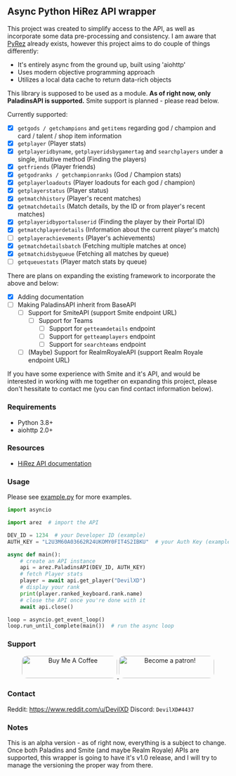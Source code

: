 ## Async Python HiRez API wrapper

This project was created to simplify access to the API, as well as incorporate some data
pre-processing and consistency. I am aware that [PyRez](https://github.com/luissilva1044894/Pyrez)
already exists, however this project aims to do couple of things differently:

- It's entirely async from the ground up, built using 'aiohttp'
- Uses modern objective programming approach
- Utilizes a local data cache to return data-rich objects

This library is supposed to be used as a module.
**As of right now, only PaladinsAPI is supported.** Smite support is planned - please read below.

Currently supported:

- [x] `getgods / getchampions` and `getitems` regarding god / champion
and card / talent / shop item information
- [x] `getplayer` (Player stats)
- [x] `getplayeridbyname`, `getplayeridsbygamertag` and `searchplayers` under a single,
intuitive method (Finding the players)
- [x] `getfriends` (Player friends)
- [x] `getgodranks / getchampionranks` (God / Champion stats)
- [x] `getplayerloadouts` (Player loadouts for each god / champion)
- [x] `getplayerstatus` (Player status)
- [x] `getmatchhistory` (Player's recent matches)
- [x] `getmatchdetails` (Match details, by the ID or from player's recent matches)
- [x] `getplayeridbyportaluserid` (Finding the player by their Portal ID)
- [x] `getmatchplayerdetails` (Information about the current player's match)
- [ ] `getplayerachievements` (Player's achievements)
- [x] `getmatchdetailsbatch` (Fetching multiple matches at once)
- [x] `getmatchidsbyqueue` (Fetching all matches by queue)
- [ ] `getqueuestats` (Player match stats by queue)

There are plans on expanding the existing framework to incorporate the above and below:

- [x] Adding documentation
- [ ] Making PaladinsAPI inherit from BaseAPI
    - [ ] Support for SmiteAPI (support Smite endpoint URL)
        - [ ] Support for Teams
            - [ ] Support for `getteamdetails` endpoint
            - [ ] Support for `getteamplayers` endpoint
            - [ ] Support for `searchteams` endpoint
    - [ ] \(Maybe) Support for RealmRoyaleAPI (support Realm Royale endpoint URL)

If you have some experience with Smite and it's API, and would be interested in working with me
together on expanding this project, please don't hessitate to contact me
(you can find contact information below).

### Requirements

- Python 3.8+
- aiohttp 2.0+

### Resources

- [HiRez API documentation](https://docs.google.com/document/d/1OFS-3ocSx-1Rvg4afAnEHlT3917MAK_6eJTR6rzr-BM)

### Usage

Please see [example.py](https://github.com/DevilXD/aRez/blob/master/example.py) for more examples.

```py
import asyncio

import arez  # import the API

DEV_ID = 1234  # your Developer ID (example)
AUTH_KEY = "L2U3M60A03662R24UKOMY0FIT4S2IBKU"  # your Auth Key (example)

async def main():
    # create an API instance
    api = arez.PaladinsAPI(DEV_ID, AUTH_KEY)
    # fetch Player stats
    player = await api.get_player("DevilXD")
    # display your rank
    print(player.ranked_keyboard.rank.name)
    # close the API once you're done with it
    await api.close()

loop = asyncio.get_event_loop()
loop.run_until_complete(main())  # run the async loop
```

### Support

<center>
<a href="https://www.buymeacoffee.com/DevilXD" target="_blank">
<img
    src="https://cdn.buymeacoffee.com/buttons/default-green.png"
    alt="Buy Me A Coffee"
    style="height: 51px !important; width: 217px !important; border-radius: 12px"
>
</a>
<a href="https://www.patreon.com/bePatron?u=26937862">
<img
    src="https://cloakandmeeple.files.wordpress.com/2017/06/become_a_patron_button3x.png"
    alt="Become a patron!"
    style="height: 51px !important; width: 217px !important; border-radius: 12px"
>
</a>
</center>

### Contact

Reddit: https://www.reddit.com/u/DevilXD
Discord: `DevilXD#4437`

### Notes

This is an alpha version - as of right now, everything is a subject to change.
Once both Paladins and Smite (and maybe Realm Royale) APIs are supported, this wrapper is going to
have it's v1.0 release, and I will try to manage the versioning the proper way from there.
